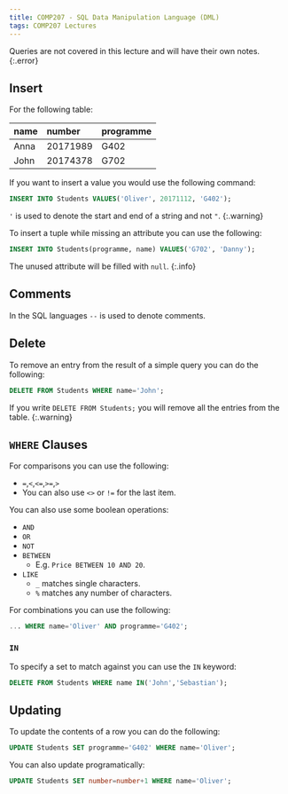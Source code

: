 ```yaml
---
title: COMP207 - SQL Data Manipulation Language (DML)
tags: COMP207 Lectures
---
```

Queries are not covered in this lecture and will have their own notes.
{:.error}

## Insert
For the following table:

| name | number | programme |
| :-- | :-- | :-- |
| Anna | 20171989 | G402 |
| John | 20174378 | G702 |

If you want to insert a value you would use the following command:

```sql
INSERT INTO Students VALUES('Oliver', 20171112, 'G402');
```

`'` is used to denote the start and end of a string and not `"`.
{:.warning}

To insert a tuple while missing an attribute you can use the following:

```sql
INSERT INTO Students(programme, name) VALUES('G702', 'Danny');
```

The unused attribute will be filled with `null`.
{:.info}

## Comments
In the SQL languages `--` is used to denote comments.

## Delete
To remove an entry from the result of a simple query you can do the following:

```sql
DELETE FROM Students WHERE name='John';
```

If you write `DELETE FROM Students;` you will remove all the entries from the table.
{:.warning}

## `WHERE` Clauses
For comparisons you can use the following:

* `=`,`<`,`<=`,`>=`,`>`
* You can also use `<>` or `!=` for the last item.

You can also use some boolean operations:

* `AND`
* `OR`
* `NOT`
* `BETWEEN`
	* E.g. `Price BETWEEN 10 AND 20`.
* `LIKE`
	* `_` matches single characters.
	* `%` matches any number of characters.
	
For combinations you can use the following:

```sql
... WHERE name='Oliver' AND programme='G402';
```

### `IN`
To specify a set to match against you can use the `IN` keyword:

```sql
DELETE FROM Students WHERE name IN('John','Sebastian');
```

## Updating
To update the contents of a row you can do the following:

```sql
UPDATE Students SET programme='G402' WHERE name='Oliver';
```

You can also update programatically:

```sql
UPDATE Students SET number=number+1 WHERE name='Oliver';
```